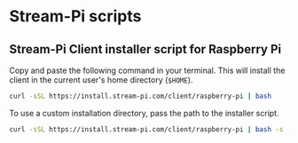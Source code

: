 # Stream-Pi scripts

## Stream-Pi Client installer script for Raspberry Pi

Copy and paste the following command in your terminal.
This will install the client in the current user's home directory (`$HOME`).

```sh
curl -sSL https://install.stream-pi.com/client/raspberry-pi | bash
```

To use a custom installation directory, pass the path to the installer script.

```sh
curl -sSL https://install.stream-pi.com/client/raspberry-pi | bash -s -- path/to/your/dir
```

